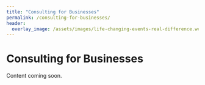 ```yaml
---
title: "Consulting for Businesses"
permalink: /consulting-for-businesses/
header:
  overlay_image: /assets/images/life-changing-events-real-difference.webp 
---
```


# Consulting for Businesses

Content coming soon.
